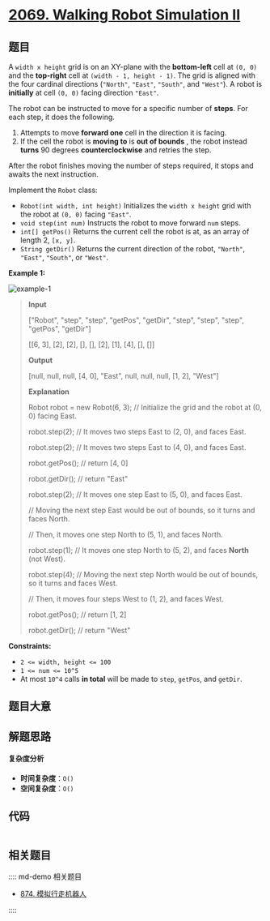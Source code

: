 # [2069. Walking Robot Simulation II](https://leetcode.com/problems/walking-robot-simulation-ii/)

## 题目

A `width x height` grid is on an XY-plane with the **bottom-left** cell at
`(0, 0)` and the **top-right** cell at `(width - 1, height - 1)`. The grid is
aligned with the four cardinal directions (`"North"`, `"East"`, `"South"`, and
`"West"`). A robot is **initially** at cell `(0, 0)` facing direction
`"East"`.

The robot can be instructed to move for a specific number of **steps**. For
each step, it does the following.

1. Attempts to move **forward one** cell in the direction it is facing.
2. If the cell the robot is **moving to** is **out of bounds** , the robot instead **turns** 90 degrees **counterclockwise** and retries the step.

After the robot finishes moving the number of steps required, it stops and
awaits the next instruction.

Implement the `Robot` class:

- `Robot(int width, int height)` Initializes the `width x height` grid with the robot at `(0, 0)` facing `"East"`.
- `void step(int num)` Instructs the robot to move forward `num` steps.
- `int[] getPos()` Returns the current cell the robot is at, as an array of length 2, `[x, y]`.
- `String getDir()` Returns the current direction of the robot, `"North"`, `"East"`, `"South"`, or `"West"`.

**Example 1:**

![example-1](https://assets.leetcode.com/uploads/2021/10/09/example-1.png)

> **Input**
>
> ["Robot", "step", "step", "getPos", "getDir", "step", "step", "step", "getPos", "getDir"]
>
> [[6, 3], [2], [2], [], [], [2], [1], [4], [], []]
>
> **Output**
>
> [null, null, null, [4, 0], "East", null, null, null, [1, 2], "West"]
>
> **Explanation**
>
> Robot robot = new Robot(6, 3); // Initialize the grid and the robot at (0, 0) facing East.
>
> robot.step(2); // It moves two steps East to (2, 0), and faces East.
>
> robot.step(2); // It moves two steps East to (4, 0), and faces East.
>
> robot.getPos(); // return [4, 0]
>
> robot.getDir(); // return "East"
>
> robot.step(2); // It moves one step East to (5, 0), and faces East.
>
> // Moving the next step East would be out of bounds, so it turns and faces North.
>
> // Then, it moves one step North to (5, 1), and faces North.
>
> robot.step(1); // It moves one step North to (5, 2), and faces **North** (not West).
>
> robot.step(4); // Moving the next step North would be out of bounds, so it turns and faces West.
>
> // Then, it moves four steps West to (1, 2), and faces West.
>
> robot.getPos(); // return [1, 2]
>
> robot.getDir(); // return "West"

**Constraints:**

- `2 <= width, height <= 100`
- `1 <= num <= 10^5`
- At most `10^4` calls **in total** will be made to `step`, `getPos`, and `getDir`.

## 题目大意

## 解题思路

#### 复杂度分析

- **时间复杂度**：`O()`
- **空间复杂度**：`O()`

## 代码

```javascript

```

## 相关题目

:::: md-demo 相关题目

- [874. 模拟行走机器人](https://leetcode.com/problems/walking-robot-simulation)

::::
